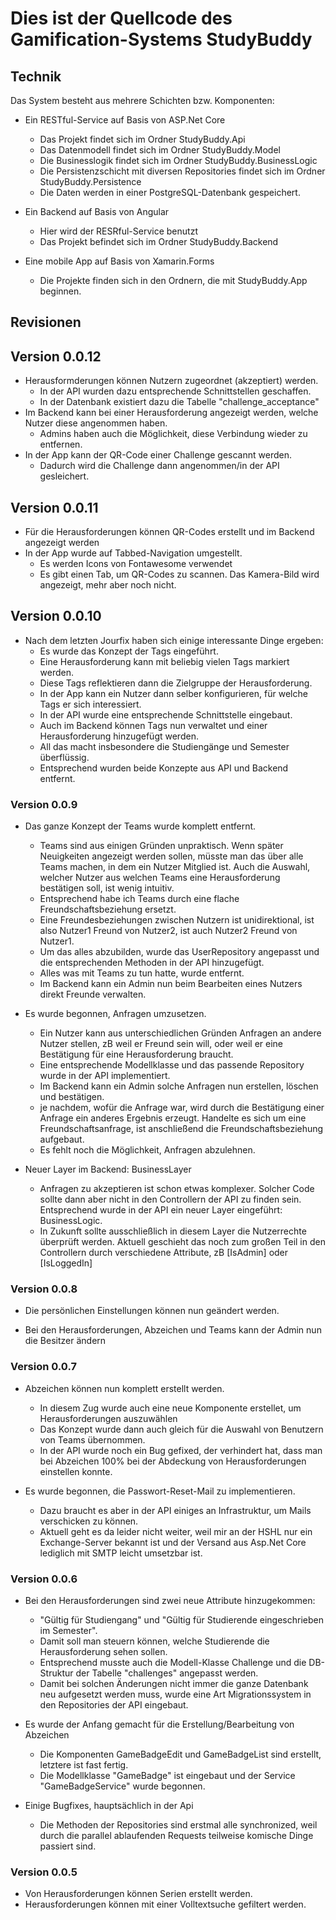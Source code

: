 # Dies ist der Quellcode des Gamification-Systems StudyBuddy

## Technik

Das System besteht aus mehrere Schichten bzw. Komponenten:

* Ein RESTful-Service auf Basis von ASP.Net Core
  * Das Projekt findet sich im Ordner StudyBuddy.Api
  * Das Datenmodell findet sich im Ordner StudyBuddy.Model
  * Die Businesslogik findet sich im Ordner StudyBuddy.BusinessLogic
  * Die Persistenzschicht mit diversen Repositories findet sich im Ordner StudyBuddy.Persistence
  * Die Daten werden in einer PostgreSQL-Datenbank gespeichert.

* Ein Backend auf Basis von Angular
  * Hier wird der RESRful-Service benutzt
  * Das Projekt befindet sich im Ordner StudyBuddy.Backend

* Eine mobile App auf Basis von Xamarin.Forms
  * Die Projekte finden sich in den Ordnern, die mit StudyBuddy.App beginnen.

## Revisionen

## Version 0.0.12

* Herausformderungen können Nutzern zugeordnet (akzeptiert) werden. 
  * In der API wurden dazu entsprechende Schnittstellen geschaffen.
  * In der Datenbank existiert dazu die Tabelle "challenge_acceptance"
* Im Backend kann bei einer Herausforderung angezeigt werden, welche Nutzer diese angenommen haben.
  *  Admins haben auch die Möglichkeit, diese Verbindung wieder zu entfernen.
* In der App kann der QR-Code einer Challenge gescannt werden.
  * Dadurch wird die Challenge dann angenommen/in der API gesleichert.

## Version 0.0.11

* Für die Herausforderungen können QR-Codes erstellt und im Backend angezeigt werden
* In der App wurde auf Tabbed-Navigation umgestellt.
  * Es werden Icons von Fontawesome verwendet
  * Es gibt einen Tab, um QR-Codes zu scannen. Das Kamera-Bild wird angezeigt, mehr aber noch nicht.

## Version 0.0.10

* Nach dem letzten Jourfix haben sich einige interessante Dinge ergeben:
  * Es wurde das Konzept der Tags eingeführt.
  * Eine Herausforderung kann mit beliebig vielen Tags markiert werden.
  * Diese Tags reflektieren dann die Zielgruppe der Herausforderung.
  * In der App kann ein Nutzer dann selber konfigurieren, für welche Tags er sich interessiert.
  * In der API wurde eine entsprechende Schnittstelle eingebaut.
  * Auch im Backend können Tags nun verwaltet und einer Herausforderung hinzugefügt werden.
  * All das macht insbesondere die Studiengänge und Semester überflüssig.
  * Entsprechend wurden beide Konzepte aus API und Backend entfernt.

### Version 0.0.9

* Das ganze Konzept der Teams wurde komplett entfernt.
  * Teams sind aus einigen Gründen unpraktisch. Wenn später Neuigkeiten angezeigt werden sollen,
    müsste man das über alle Teams machen, in dem ein Nutzer Mitglied ist. Auch die Auswahl, welcher
    Nutzer aus welchen Teams eine Herausforderung bestätigen soll, ist wenig intuitiv.
  * Entsprechend habe ich Teams durch eine flache Freundschaftsbeziehung ersetzt.
  * Eine Freundesbeziehungen zwischen Nutzern ist unidirektional,
    ist also Nutzer1 Freund von Nutzer2, ist auch Nutzer2 Freund von Nutzer1.
  * Um das alles abzubilden, wurde das UserRepository angepasst 
    und die entsprechenden Methoden in der API hinzugefügt.
  * Alles was mit Teams zu tun hatte, wurde entfernt.
  * Im Backend kann ein Admin nun beim Bearbeiten eines Nutzers direkt Freunde verwalten.

* Es wurde begonnen, Anfragen umzusetzen.
  * Ein Nutzer kann aus unterschiedlichen Gründen Anfragen an andere Nutzer stellen, zB weil 
    er Freund sein will, oder weil er eine Bestätigung für eine Herausforderung braucht.
  * Eine entsprechende Modellklasse und das passende Repository wurde in der API implementiert.
  * Im Backend kann ein Admin solche Anfragen nun erstellen, löschen und bestätigen.
  * je nachdem, wofür die Anfrage war, wird durch die Bestätigung einer 
    Anfrage ein anderes Ergebnis erzeugt. Handelte es sich um eine Freundschaftsanfrage,
    ist anschließend die Freundschaftsbeziehung aufgebaut.
  * Es fehlt noch die Möglichkeit, Anfragen abzulehnen.

* Neuer Layer im Backend: BusinessLayer
  * Anfragen zu akzeptieren ist schon etwas komplexer. Solcher Code sollte dann aber nicht
    in den Controllern der API zu finden sein. Entsprechend wurde in der API 
    ein neuer Layer eingeführt: BusinessLogic.
  * In Zukunft sollte ausschließlich in diesem Layer die Nutzerrechte überprüft werden.
    Aktuell geschieht das noch zum großen Teil in den Controllern durch
    verschiedene Attribute, zB [IsAdmin] oder [IsLoggedIn]

### Version 0.0.8

* Die persönlichen Einstellungen können nun geändert werden.

* Bei den Herausforderungen, Abzeichen und Teams kann der Admin nun die Besitzer ändern

### Version 0.0.7

* Abzeichen können nun komplett erstellt werden.
  * In diesem Zug wurde auch eine neue Komponente erstellet, um Herausforderungen auszuwählen
  * Das Konzept wurde dann auch gleich für die Auswahl von Benutzern von Teams übernommen.
  * In der API wurde noch ein Bug gefixed, der verhindert hat, 
    dass man bei Abzeichen 100% bei der Abdeckung von Herausforderungen einstellen konnte.

* Es wurde begonnen, die Passwort-Reset-Mail zu implementieren.
  * Dazu braucht es aber in der API einiges an Infrastruktur, um Mails verschicken zu können.
  * Aktuell geht es da leider nicht weiter, weil mir an der HSHL nur ein Exchange-Server bekannt ist
    und der Versand aus Asp.Net Core lediglich mit SMTP leicht umsetzbar ist.

### Version 0.0.6

* Bei den Herausforderungen sind zwei neue Attribute hinzugekommen: 
  * "Gültig für Studiengang" und "Gültig für Studierende eingeschrieben im Semester".
  * Damit soll man steuern können, welche Studierende die Herausforderung sehen sollen.
  * Entsprechend musste auch die Modell-Klasse Challenge und die DB-Struktur der Tabelle "challenges" angepasst werden.
  * Damit bei solchen Änderungen nicht immer die ganze Datenbank neu aufgesetzt werden muss, 
    wurde eine Art Migrationssystem in den Repositories der API eingebaut.

* Es wurde der Anfang gemacht für die Erstellung/Bearbeitung von Abzeichen
  * Die Komponenten GameBadgeEdit und GameBadgeList sind erstellt, letztere ist fast fertig.
  * Die Modellklasse "GameBadge" ist eingebaut und der Service "GameBadgeService" wurde begonnen.

* Einige Bugfixes, hauptsächlich in der Api
  * Die Methoden der Repositories sind erstmal alle synchronized, 
    weil durch die parallel ablaufenden Requests teilweise komische Dinge passiert sind.

### Version 0.0.5

* Von Herausforderungen können Serien erstellt werden.
* Herausforderungen können mit einer Volltextsuche gefiltert werden.